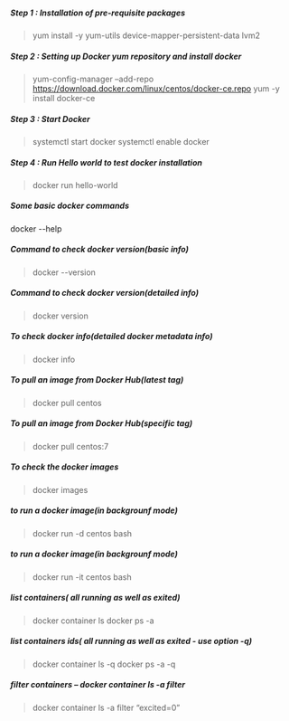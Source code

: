 ##### Step 1 : Installation of pre-requisite packages
> yum install -y yum-utils device-mapper-persistent-data lvm2

##### Step 2 : Setting up Docker yum repository and install docker
> yum-config-manager –add-repo https://download.docker.com/linux/centos/docker-ce.repo
> yum -y install docker-ce

##### Step 3 : Start Docker
> systemctl start docker
> systemctl enable docker

##### Step 4 : Run Hello world to test docker installation
> docker run hello-world

##### Some basic docker commands
docker --help

##### Command to check docker version(basic info)
> docker --version

##### Command to check docker version(detailed info)
> docker version

##### To check docker info(detailed docker metadata info) 
> docker info

##### To pull an image from Docker Hub(latest tag)
> docker pull centos

##### To pull an image from Docker Hub(specific tag)
> docker pull centos:7

##### To check the docker images
> docker images

##### to run a docker image(in backgrounf mode)
> docker run -d centos bash

##### to run a docker image(in backgrounf mode)
> docker run -it centos bash

##### list containers( all  running as well as exited)
> docker container ls
> docker ps -a

##### list containers ids( all  running as well as exited - use option -q)
> docker container ls -q
> docker ps -a -q

##### filter containers – docker container ls -a filter <filtercondition>
> docker container ls -a filter “excited=0”
